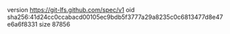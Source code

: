 version https://git-lfs.github.com/spec/v1
oid sha256:41d24cc0ccabacd00105ec9bdb5f3777a29a8235c0c6813477d8e47e6a6f8331
size 87856
